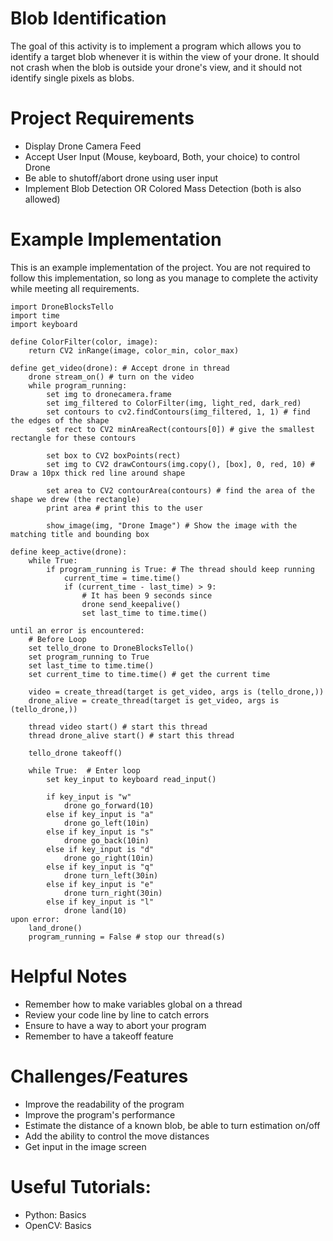 # Blob Identification
The goal of this activity is to implement a program which allows you to identify a target blob whenever it is within the view of your drone. It should not crash when the blob is outside your drone's view, and it should not identify single pixels as blobs. 

# Project Requirements
 - Display Drone Camera Feed​
 - Accept User Input (Mouse, keyboard, Both, your choice) to control Drone
 - Be able to shutoff/abort drone​ using user input​
 - Implement Blob Detection OR Colored Mass Detection (both is also allowed)

# Example Implementation
This is an example implementation of the project. You are not required to follow this implementation, so long as you manage to complete the activity while meeting all requirements. 

```text
import DroneBlocksTello
import time
import keyboard

define ColorFilter(color, image):
    return CV2 inRange(image, color_min, color_max)

define get_video(drone): # Accept drone in thread
    drone stream_on() # turn on the video
    while program_running:
        set img to dronecamera.frame
        set img_filtered to ColorFilter(img, light_red, dark_red)
        set contours to cv2.findContours(img_filtered, 1, 1) # find the edges of the shape
        set rect to CV2 minAreaRect(contours[0]) # give the smallest rectangle for these contours

        set box to CV2 boxPoints(rect)
        set img to CV2 drawContours(img.copy(), [box], 0, red, 10) # Draw a 10px thick red line around shape

        set area to CV2 contourArea(contours) # find the area of the shape we drew (the rectangle)
        print area # print this to the user

        show_image(img, "Drone Image") # Show the image with the matching title and bounding box

define keep_active(drone):
    while True:
        if program_running is True: # The thread should keep running
            current_time = time.time()
            if (current_time - last_time) > 9:
                # It has been 9 seconds since
                drone send_keepalive()
                set last_time to time.time() 

until an error is encountered:
    # Before Loop
    set tello_drone to DroneBlocksTello()
    set program_running to True
    set last_time to time.time()
    set current_time to time.time() # get the current time

    video = create_thread(target is get_video, args is (tello_drone,))
    drone_alive = create_thread(target is get_video, args is (tello_drone,))

    thread video start() # start this thread
    thread drone_alive start() # start this thread

    tello_drone takeoff()

    while True:  # Enter loop
        set key_input to keyboard read_input()

        if key_input is "w"
            drone go_forward(10)
        else if key_input is "a"
            drone go_left(10in)
        else if key_input is "s"
            drone go_back(10in)
        else if key_input is "d"
            drone go_right(10in)
        else if key_input is "q"
            drone turn_left(30in)
        else if key_input is "e"
            drone turn_right(30in)
        else if key_input is "l"
            drone land(10)
upon error:
    land_drone()
    program_running = False # stop our thread(s)
```

# Helpful Notes
 - Remember how to make variables global on a thread
 - Review your code line by line to catch errors
 - Ensure to have a way to abort your program
 - Remember to have a takeoff feature

# Challenges/Features
 - Improve the readability of the program
 - Improve the program's performance
 - Estimate the distance of a known blob, be able to turn estimation on/off
 - Add the ability to control the move distances
 - Get input in the image screen

# Useful Tutorials:
- Python: Basics
- OpenCV: Basics
